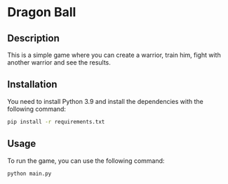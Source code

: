 # Dragon Ball

## Description

This is a simple game where you can create a warrior, train him, fight with another warrior and see the results.

## Installation

You need to install Python 3.9 and install the dependencies with the following command:

```bash
pip install -r requirements.txt
```

## Usage

To run the game, you can use the following command:

```bash
python main.py
```

